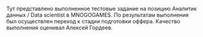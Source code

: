 Тут представлено выполненное тестовые задание на позицию Аналитик данных / Data scientist в MNOGOGAMES. 
По результатам выполнения был осуществлен переход к стадии подготовки оффера.
Качество выполнения оценивал Алексей Гордеев.
